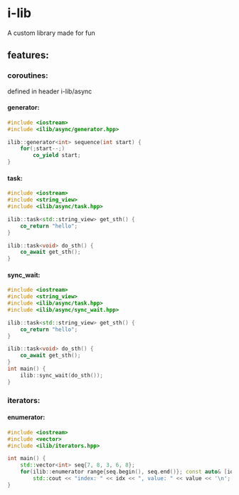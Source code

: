 # i-lib
A custom library made for fun

## features:
### coroutines:
defined in header i-lib/async
#### generator:
```cpp
#include <iostream>
#include <ilib/async/generator.hpp>

ilib::generator<int> sequence(int start) {
    for(;start--;)
        co_yield start;
}
```

#### task:

```cpp
#include <iostream>
#include <string_view>
#include <ilib/async/task.hpp>

ilib::task<std::string_view> get_sth() {
    co_return "hello";
}

ilib::task<void> do_sth() {
    co_await get_sth();
}
```


#### sync_wait:

```cpp
#include <iostream>
#include <string_view>
#include <ilib/async/task.hpp>
#include <ilib/async/sync_wait.hpp>

ilib::task<std::string_view> get_sth() {
    co_return "hello";
}

ilib::task<void> do_sth() {
    co_await get_sth();
}
int main() {
    ilib::sync_wait(do_sth());
}
```


### iterators:
#### enumerator:
```cpp
#include <iostream>
#include <vector>
#include <ilib/iterators.hpp>

int main() {
    std::vector<int> seq{7, 8, 3, 6, 8};
    for(ilib::enumerator range{seq.begin(), seq.end()}; const auto& [idx, val] : range)
        std::cout << "index: " << idx << ", value: " << value << '\n';
}
```
